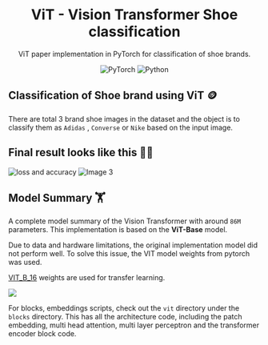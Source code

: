 <div align="center">
<h1>ViT - Vision Transformer Shoe classification</h1>

ViT paper implementation in PyTorch for classification of shoe brands.

![PyTorch](https://img.shields.io/badge/PyTorch-%23EE4C2C.svg?style=for-the-badge&logo=PyTorch&logoColor=white) ![Python](https://img.shields.io/badge/python-3670A0?style=for-the-badge&logo=python&logoColor=ffdd54)

</div>

## Classification of Shoe brand using ViT 🪙

There are total 3 brand shoe images in the dataset and the object is to classify them as `Adidas` , `Converse` or `Nike` based on the input image.

## Final result looks like this 🧑‍🍳

<div>
    <div>
        <img src="https://github.com/d1pankarmedhi/ViT-vision-transformer/assets/136924835/4fc00ff4-958d-47c0-bd07-443ddf024fb4" alt="loss and accuracy">
        <img src="https://github.com/d1pankarmedhi/ViT-vision-transformer/assets/136924835/bff5e439-9655-4831-b3e5-19d6c0dcb52a" alt="Image 3">
    </div>
</div>

## Model Summary 🏋️

A complete model summary of the Vision Transformer with around `86M` parameters. This implementation is based on the **ViT-Base** model.

Due to data and hardware limitations, the original implementation model did not perform well. To solve this issue, the VIT model weights from pytorch was used.

[VIT_B_16](https://pytorch.org/vision/main/models/generated/torchvision.models.vit_b_16.html#vit-b-16) weights are used for transfer learning.

<div>
<img src="https://github.com/d1pankarmedhi/ViT-vision-transformer/assets/136924835/21dde5ed-e9db-46de-9ec5-101854ed24d9">
</div>

For blocks, embeddings scripts, check out the `vit` directory under the `blocks` directory. This has all the architecture code, including the patch embedding, multi head attention, multi layer perceptron and the transformer encoder block code.
